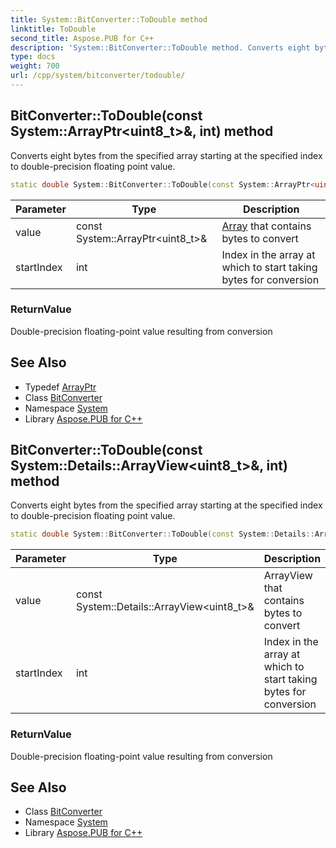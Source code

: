 ```yaml
---
title: System::BitConverter::ToDouble method
linktitle: ToDouble
second_title: Aspose.PUB for C++
description: 'System::BitConverter::ToDouble method. Converts eight bytes from the specified array starting at the specified index to double-precision floating point value in C++.'
type: docs
weight: 700
url: /cpp/system/bitconverter/todouble/
---
```

## BitConverter::ToDouble(const System::ArrayPtr\<uint8_t\>\&, int) method


Converts eight bytes from the specified array starting at the specified index to double-precision floating point value.

```cpp
static double System::BitConverter::ToDouble(const System::ArrayPtr<uint8_t> &value, int startIndex)
```


| Parameter | Type | Description |
| --- | --- | --- |
| value | const System::ArrayPtr\<uint8_t\>\& | [Array](../../array/) that contains bytes to convert |
| startIndex | int | Index in the array at which to start taking bytes for conversion |

### ReturnValue

Double-precision floating-point value resulting from conversion

## See Also

* Typedef [ArrayPtr](../../arrayptr/)
* Class [BitConverter](../)
* Namespace [System](../../)
* Library [Aspose.PUB for C++](../../../)
## BitConverter::ToDouble(const System::Details::ArrayView\<uint8_t\>\&, int) method


Converts eight bytes from the specified array starting at the specified index to double-precision floating point value.

```cpp
static double System::BitConverter::ToDouble(const System::Details::ArrayView<uint8_t> &value, int startIndex)
```


| Parameter | Type | Description |
| --- | --- | --- |
| value | const System::Details::ArrayView\<uint8_t\>\& | ArrayView that contains bytes to convert |
| startIndex | int | Index in the array at which to start taking bytes for conversion |

### ReturnValue

Double-precision floating-point value resulting from conversion

## See Also

* Class [BitConverter](../)
* Namespace [System](../../)
* Library [Aspose.PUB for C++](../../../)
